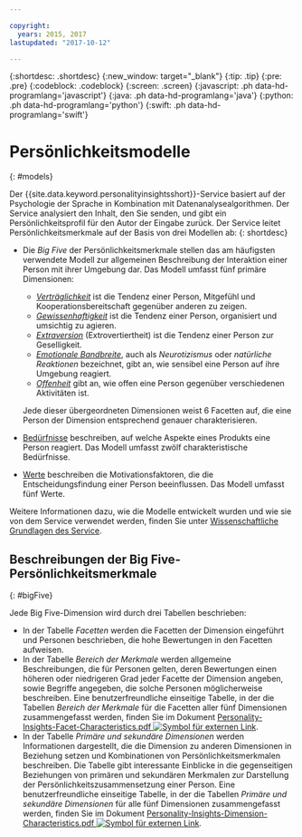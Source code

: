 ```yaml
---

copyright:
  years: 2015, 2017
lastupdated: "2017-10-12"

---
```


{:shortdesc: .shortdesc}
{:new_window: target="_blank"}
{:tip: .tip}
{:pre: .pre}
{:codeblock: .codeblock}
{:screen: .screen}
{:javascript: .ph data-hd-programlang='javascript'}
{:java: .ph data-hd-programlang='java'}
{:python: .ph data-hd-programlang='python'}
{:swift: .ph data-hd-programlang='swift'}

# Persönlichkeitsmodelle
{: #models}

Der {{site.data.keyword.personalityinsightsshort}}-Service basiert auf der Psychologie der Sprache in Kombination mit Datenanalysealgorithmen. Der Service analysiert den Inhalt, den Sie senden, und gibt ein Persönlichkeitsprofil für den Autor der Eingabe zurück. Der Service leitet Persönlichkeitsmerkmale auf der Basis von drei Modellen ab:
{: shortdesc}

-   Die *Big Five* der Persönlichkeitsmerkmale stellen das am häufigsten verwendete Modell zur allgemeinen Beschreibung der Interaktion einer Person mit ihrer Umgebung dar. Das Modell umfasst fünf primäre Dimensionen:
    -   [*Verträglichkeit*](/docs/services/personality-insights/agreeableness.html) ist die Tendenz einer Person, Mitgefühl und Kooperationsbereitschaft gegenüber anderen zu zeigen.
    -   [*Gewissenhaftigkeit*](/docs/services/personality-insights/conscientiousness.html) ist die Tendenz einer Person, organisiert und umsichtig zu agieren.
    -   [*Extraversion*](/docs/services/personality-insights/extraversion.html) (Extrovertiertheit) ist die Tendenz einer Person zur Geselligkeit.
    -   [*Emotionale Bandbreite*](/docs/services/personality-insights/emotional-range.html), auch als *Neurotizismus* oder *natürliche Reaktionen* bezeichnet, gibt an, wie sensibel eine Person auf ihre Umgebung reagiert.
    -   [*Offenheit*](/docs/services/personality-insights/openness.html) gibt an, wie offen eine Person gegenüber verschiedenen Aktivitäten ist.

    Jede dieser übergeordneten Dimensionen weist 6 Facetten auf, die eine Person der Dimension entsprechend genauer charakterisieren.
-   [Bedürfnisse](/docs/services/personality-insights/needs.html) beschreiben, auf welche Aspekte eines Produkts eine Person reagiert. Das Modell umfasst zwölf charakteristische Bedürfnisse.
-   [Werte](/docs/services/personality-insights/values.html) beschreiben die Motivationsfaktoren, die die Entscheidungsfindung einer Person beeinflussen. Das Modell umfasst fünf Werte.

Weitere Informationen dazu, wie die Modelle entwickelt wurden und wie sie von dem Service verwendet werden, finden Sie unter [Wissenschaftliche Grundlagen des Service](/docs/services/personality-insights/science.html).

## Beschreibungen der Big Five-Persönlichkeitsmerkmale
{: #bigFive}

Jede Big Five-Dimension wird durch drei Tabellen beschrieben:

-   In der Tabelle *Facetten* werden die Facetten der Dimension eingeführt und Personen beschrieben, die hohe Bewertungen in den Facetten aufweisen.
-   In der Tabelle *Bereich der Merkmale* werden allgemeine Beschreibungen, die für Personen gelten, deren Bewertungen einen höheren oder niedrigeren Grad jeder Facette der Dimension angeben, sowie Begriffe angegeben, die solche Personen möglicherweise beschreiben. Eine benutzerfreundliche einseitige Tabelle, in der die Tabellen *Bereich der Merkmale* für die Facetten aller fünf Dimensionen zusammengefasst werden, finden Sie im Dokument <a target="_blank" href="https://watson-developer-cloud.github.io/doc-tutorial-downloads/personality-insights/Personality-Insights-Facet-Characteristics.pdf" download="Personality-Insights-Facet-Characteristics.pdf">Personality-Insights-Facet-Characteristics.pdf <img src="../../icons/launch-glyph.svg" alt="Symbol für externen Link" title="Symbol für externen Link" class="style-scope doc-content"></a>.
-   In der Tabelle *Primäre und sekundäre Dimensionen* werden Informationen dargestellt, die die Dimension zu anderen Dimensionen in Beziehung setzen und Kombinationen von Persönlichkeitsmerkmalen beschreiben. Die Tabelle gibt interessante Einblicke in die gegenseitigen Beziehungen von primären und sekundären Merkmalen zur Darstellung der Persönlichkeitszusammensetzung einer Person. Eine benutzerfreundliche einseitige Tabelle, in der die Tabellen *Primäre und sekundäre Dimensionen* für alle fünf Dimensionen zusammengefasst werden, finden Sie im Dokument <a target="_blank" href="https://watson-developer-cloud.github.io/doc-tutorial-downloads/personality-insights/Personality-Insights-Dimension-Characteristics.pdf" download="Personality-Insights-Dimension-Characteristics.pdf">Personality-Insights-Dimension-Characteristics.pdf <img src="../../icons/launch-glyph.svg" alt="Symbol für externen Link" title="Symbol für externen Link" class="style-scope doc-content"></a>.
